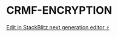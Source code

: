 # CRMF-ENCRYPTION

[Edit in StackBlitz next generation editor ⚡️](https://stackblitz.com/~/github.com/vk0099/CRMF-ENCRYPTION)